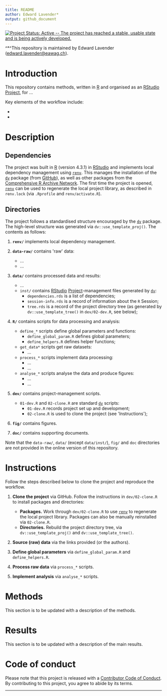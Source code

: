 ```yaml
---
title: README
author: Edward Lavender*
output: github_document
---
```


[![Project Status: Active -- The project has reached a stable, usable state and is being actively developed.](https://www.repostatus.org/badges/latest/active.svg)](https://www.repostatus.org/#active)

^\*^This repository is maintained by Edward Lavender (edward.lavender@eawag.ch).

# Introduction

This repository contains methods, written in [R](https://www.r-project.org/) and organised as an [RStudio](https://www.rstudio.com/) [Project](https://r4ds.had.co.nz/workflow-projects.html), for ...

Key elements of the workflow include:

-   

-   

# Description

## Dependencies

The project was built in [R](https://www.r-project.org/) (version 4.3.1) in [RStudio](https://www.rstudio.com/) and implements local dependency management using [`renv`](https://rstudio.github.io/renv/articles/renv.html). This manages the installation of the [`dv`](https://github.com/edwardlavender/dv) package (from [GitHub](https://github.com/)), as well as other packages from the [Comprehensive R Archive Network](https://cran.r-project.org/). The first time the project is opened, [`renv`](https://rstudio.github.io/renv/articles/renv.html) can be used to regenerate the local project library, as described in `renv.lock` (via `.Rprofile` and `renv/activate.R`).

## Directories

The project follows a standardised structure encouraged by the [`dv`](https://github.com/edwardlavender/dv) package. The high-level structure was generated via `dv::use_template_proj()`. The contents as follows:

1.  **`renv/`** implements local dependency management.

2.  **`data-raw/`** contains 'raw' data:

    -   ...
    -   ... <br/>

3.  **`data/`** contains processed data and results:

    -   ...
    -   `inst/` contains [RStudio](https://www.rstudio.com/) [Project](https://r4ds.had.co.nz/workflow-projects.html)-management files generated by [`dv`](https://github.com/edwardlavender/dv):
        -   `dependencies.rds` is a list of dependencies;
        -   `session-info.rds` is a record of information about the `R` Session;
        -   `tree.rds` is a record of the project directory tree (as generated by `dv::use_template_tree()` in `dev/02-dev.R`, see below); <br/>

4.  **`R/`** contains scripts for data processing and analysis:

    -   `define_*` scripts define global parameters and functions:
        -   `define_global_param.R` defines global parameters;
        -   `define_helpers.R` defines helper functions;
    -   `get_data*` scripts get raw datasets:
        -   ...
    -   `process_*` scripts implement data processing:
        -   ...
        -   ...
    -   `analyse_*` scripts analyse the data and produce figures:
        -   ...
        -   ... <br/>

5.  **`dev/`** contains project-management scripts.

    -   `01-dev.R` and `02-clone.R` are standard [`dv`](https://github.com/edwardlavender/dv) scripts:
        -   `01-dev.R` records project set up and development;
        -   `02-clone.R` is used to clone the project (see 'Instructions');

6.  **`fig/`** contains figures.

7.  **`doc/`** contains supporting documents.

Note that the `data-raw/`, `data/` (except `data/inst/`), `fig/` and `doc` directories are not provided in the online version of this repository.

# Instructions

Follow the steps described below to clone the project and reproduce the workflow.

1.  **Clone the project** via GitHub. Follow the instructions in `dev/02-clone.R` to install packages and directories:

    -   **Packages.** Work through `dev/02-clone.R` to use [`renv`](https://rstudio.github.io/renv/articles/renv.html) to regenerate the local project library. Packages can also be manually reinstalled via `02-clone.R`.
    -   **Directories.** Rebuild the project directory tree, via `dv::use_template_proj()` and `dv::use_template_tree()`.

2.  **Source (raw) data** via the links provided (or the authors).

3.  **Define global parameters** via `define_global_param.R` and `define_helpers.R`.

4.  **Process raw data** via `process_*` scripts.

5.  **Implement analysis** via `analyse_*` scripts.

# Methods

This section is to be updated with a description of the methods.

# Results

This section is to be updated with a description of the main results.

# Code of conduct

Please note that this project is released with a [Contributor Code of Conduct](https://contributor-covenant.org/version/2/1/CODE_OF_CONDUCT.html). By contributing to this project, you agree to abide by its terms.

------------------------------------------------------------------------
